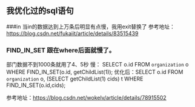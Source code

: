 ## 我优化过的sql语句

###in 当in的数据达到上万条后明显有点慢，我用exit替换了
参考地址：https://blog.csdn.net/fukaiit/article/details/83515439

### FIND_IN_SET  跟在where后面就慢了。
部门数据不到1000条就用了4、5秒
慢：    SELECT o.id FROM `organization` o WHERE FIND_IN_SET(o.id, getChildList(1));
优化后：SELECT o.id FROM `organization` o, (SELECT getChildList(1) cids) t WHERE FIND_IN_SET(o.id,cids);

参考地址：https://blog.csdn.net/wokelv/article/details/78915502